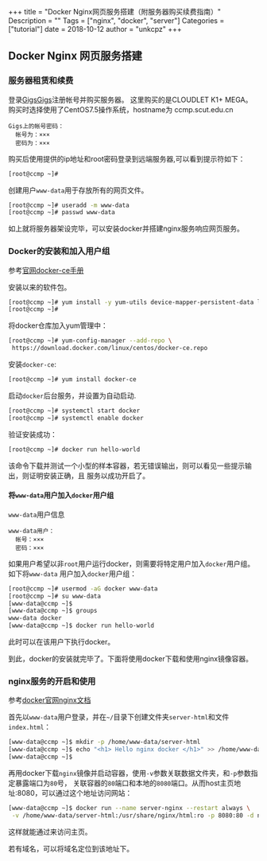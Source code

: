 +++
title = "Docker Nginx网页服务搭建（附服务器购买续费指南）"
Description = ""
Tags = ["nginx", "docker", "server"]
Categories = ["tutorial"]
date = 2018-10-12
author = "unkcpz"
+++

## Docker Nginx 网页服务搭建

### 服务器租赁和续费

登录[GigsGigs](https://clientarea.gigsgigscloud.com/)注册帐号并购买服务器。
这里购买的是CLOUDLET K1+ MEGA。购买时选择使用了CentOS7.5操作系统，hostname为
ccmp.scut.edu.cn

```text
Gigs上的帐号密码：
  帐号为：×××
  密码为：×××
```

购买后使用提供的ip地址和root密码登录到远端服务器,可以看到提示符如下：

```sh
[root@ccmp ~]#
```

创建用户`www-data`用于存放所有的网页文件。

```sh
[root@ccmp ~]# useradd -m www-data
[root@ccmp ~]# passwd www-data
```

如上就将服务器架设完毕，可以安装docker并搭建nginx服务响应网页服务。

### Docker的安装和加入用户组

参考[官网docker-ce手册](https://docs.docker.com/install/linux/docker-ce/centos/)

安装以来的软件包。

```sh
[root@ccmp ~]# yum install -y yum-utils device-mapper-persistent-data lvm2 vim
[root@ccmp ~]#
```

将docker仓库加入yum管理中：

```sh
[root@ccmp ~]# yum-config-manager --add-repo \
 https://download.docker.com/linux/centos/docker-ce.repo
```

安装`docker-ce`:

```sh
[root@ccmp ~]# yum install docker-ce
```

启动`docker`后台服务，并设置为自动启动.

```sh
[root@ccmp ~]# systemctl start docker
[root@ccmp ~]# systemctl enable docker
```

验证安装成功：

```sh
[root@ccmp ~]# docker run hello-world
```

该命令下载并测试一个小型的样本容器，若无错误输出，则可以看见一些提示输出，则证明安装正确，且
服务以成功开启了。

#### 将`www-data`用户加入`docker`用户组

`www-data`用户信息

```text
www-data用户：
  帐号：×××
  密码：×××
```

如果用户希望以非`root`用户运行docker，则需要将特定用户加入`docker`用户组。如下将`www-data`
用户加入`docker`用户组：

```sh
[root@ccmp ~]# usermod -aG docker www-data
[root@ccmp ~]# su www-data
[www-data@ccmp ~]$
[www-data@ccmp ~]$ groups
www-data docker
[www-data@ccmp ~]$ docker run hello-world
```

此时可以在该用户下执行docker。

到此，docker的安装就完毕了。下面将使用docker下载和使用nginx镜像容器。

### nginx服务的开启和使用

参考[docker官网nginx文档](https://docs.docker.com/samples/library/nginx/)

首先以`www-data`用户登录，并在`~/`目录下创建文件夹`server-html`和文件`index.html`：

```sh
[www-data@ccmp ~]$ mkdir -p /home/www-data/server-html
[www-data@ccmp ~]$ echo "<h1> Hello nginx docker </h1>" >> /home/www-data/server-html/index.html
[www-data@ccmp ~]$
```

再用docker下载`nginx`镜像并启动容器，使用`-v`参数关联数据文件夹，和`-p`参数指定暴露端口为`80`号，
关联容器的`80`端口和本地的`8080`端口。从而host主页地址<ip-address>:8080，可以通过这个地址访问网站：

```sh
[www-data@ccmp ~]$ docker run --name server-nginx --restart always \
 -v /home/www-data/server-html:/usr/share/nginx/html:ro -p 8080:80 -d nginx
```

这样就能通过[](http://host-ip:8080)来访问主页。

若有域名，可以将域名定位到该地址下。
